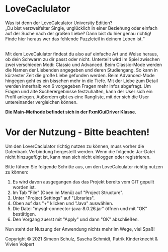 # LoveCaclulator

Was ist denn der LoveCalculator University Edition? <br>
„Du bist verzweifelter Single, unglücklich in einer Beziehung oder einfach auf der Suche nach der großen Liebe? Dann bist du hier genau richtig! Finde hier heraus wer das fehlende Puzzleteil in deinem Leben ist.“<br><br>

Mit dem LoveCalulator findest du also auf einfache Art und Weise heraus, ob dein Schwarm zu dir passt oder nicht. 
Unterteilt wird im Spiel zwischen zwei verschieden Modi: Classic und Advanced.  Beim Classic-Mode werden die Namen der Liebenden angegeben und deren Studiengang. So kann in kürzester Zeit die große Liebe gefunden werden. Beim Advanced-Mode hingegen geht es ein bisschen mehr in die Tiefe. Mit der Liebe zum Detail werden innerhalb von 6 vorgegeben Fragen mehr Infos abgefragt.
Um Fragen und alte Sucherergebnisse festzuhalten, kann der User sich ein Profil anlegen. Außerdem gibt es eine Rangliste, mit der sich die User untereinander vergleichen können.<br>

<b>Die Main-Methode befindet sich in der FxmlGuiDriver Klasse.</b>

<h1>Vor der Nutzung - Bitte beachten!</h1>
Um den LoverCaclulator richtig nutzen zu können, muss vorher die Datenbank Verbindung hergestellt werden.
Wenn die folgende Jar-Datei nicht hinzugefügt ist, kann man sich nicht einloggen oder registrieren.

Bitte führen Sie folgende Schritte aus, um den LoveCalculator richtig nutzen zu können:
<ol>
<li> Es wird davon ausgegangen das das Projekt bereits vom GIT gepullt worden ist.</li>
<li> Im Tab "File" (Oben im Menü) auf "Project Structure".</li>
<li> Unter "Project Settings" auf "Libraries".</li>
<li> Oben auf das "+" klicken und "Java" auswählen.</li>
<li> Die Datei "mysql-connector-java-8.0.26.jar" öffnen und mit "OK" bestätigen.</li>
<li> Den Vorgang zuerst mit "Apply" und dann "OK" abschließen.</li>
</ol>

Nun steht der Nutzung der Anwendung nichts mehr im Wege, viel Spaß!

Copyright © 2021 Simeon Schulz, Sascha Schmidt, Patrik Kinderknecht & Vivien Volpert
